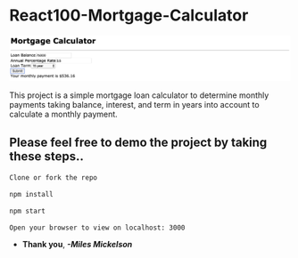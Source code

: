 # React100-Mortgage-Calculator

![](images/ProjectScreenshot.png)

This project is a simple mortgage loan calculator to determine monthly payments taking balance, interest, 
and term in years into account to calculate a monthly payment.

## Please feel free to demo the project by taking these steps..
```
Clone or fork the repo
```
```
npm install
```
```
npm start
```
```
Open your browser to view on localhost: 3000
```
* **Thank you**, ***-Miles Mickelson***
